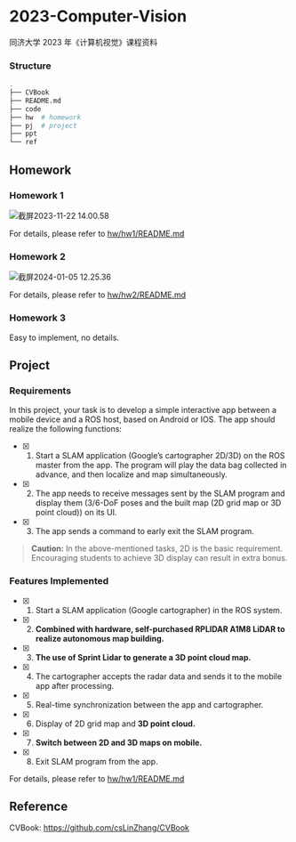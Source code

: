 # 2023-Computer-Vision

同济大学 2023 年《计算机视觉》课程资料

### Structure

```bash
.
├── CVBook
├── README.md
├── code
├── hw  # homework
├── pj  # project
├── ppt
└── ref
```

## Homework

### Homework 1

![截屏2023-11-22 14.00.58](https://lei-1306809548.cos.ap-shanghai.myqcloud.com/Obsidian/%E6%88%AA%E5%B1%8F2023-11-22%2014.00.58.png)

For details, please refer to [hw/hw1/README.md](hw/hw1/README.md)

### Homework 2

![截屏2024-01-05 12.25.36](https://lei-1306809548.cos.ap-shanghai.myqcloud.com/Obsidian/%E6%88%AA%E5%B1%8F2024-01-05%2012.25.36.png)

For details, please refer to [hw/hw2/README.md](hw/hw2/README.md)

### Homework 3

Easy to implement, no details.

## Project

### Requirements

In this project, your task is to develop a simple interactive app between a mobile device and a ROS host, based on Android or IOS. The app should realize the following functions:

- [x] 1. Start a SLAM application (Google’s cartographer 2D/3D) on the ROS master from the app. The program will play the data bag collected in advance, and then localize and map simultaneously.
- [x] 2. The app needs to receive messages sent by the SLAM program and display them (3/6-DoF poses and the built map (2D grid map or 3D point cloud)) on its UI.
- [x] 3. The app sends a command to early exit the SLAM program.

> **Caution:** In the above-mentioned tasks, 2D is the basic requirement. Encouraging students to achieve 3D display can result in extra bonus.

### Features Implemented

- [x] 1. Start a SLAM application (Google cartographer) in the ROS system.
- [x] 2. **Combined with hardware, self-purchased RPLIDAR A1M8 LiDAR to realize autonomous map building.**
- [x] 3. **The use of Sprint Lidar to generate a 3D point cloud map.**
- [x] 4. The cartographer accepts the radar data and sends it to the mobile app after processing.
- [x] 5. Real-time synchronization between the app and cartographer.
- [x] 6. Display of 2D grid map and **3D point cloud.**
- [x] 7. **Switch between 2D and 3D maps on mobile.**
- [x] 8. Exit SLAM program from the app.

For details, please refer to [hw/hw1/README.md](pj/README.md)

## Reference

CVBook: https://github.com/csLinZhang/CVBook
